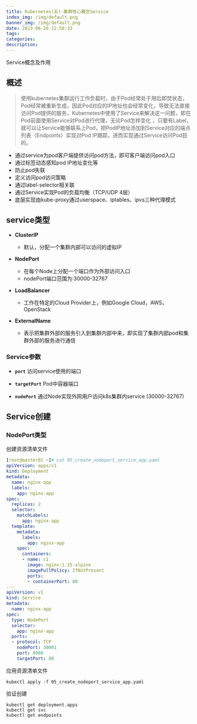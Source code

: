 ```yaml
---
title: Kubernetes(五)-集群核心概念Service
index_img: /img/default.png
banner_img: /img/default.png
date: 2023-06-26 22:50:33
tags:
categories:
description:
---
```


Service概念及作用

<!-- more -->

## 概述

> 使用kubernetes集群运行工作负载时，由于Pod经常处于用后即焚状态，Pod经常被重新生成，因此Pod对应的IP地址也会经常变化，导致无法直接访问Pod提供的服务，Kubernetes中使用了Service来解决这一问题，即在Pod前面使用Service对Pod进行代理，无论Pod怎样变化 ，只要有Label，就可以让Service能够联系上Pod，把PodIP地址添加到Service对应的端点列表（Endpoints）实现对Pod IP跟踪，进而实现通过Service访问Pod目的。

- 通过service为pod客户端提供访问pod方法，即可客户端访问pod入口
- 通过标签动态感知pod IP地址变化等
- 防止pod失联
- 定义访问pod访问策略
- 通过label-selector相关联
- 通过Service实现Pod的负载均衡（TCP/UDP 4层）
- 底层实现由kube-proxy通过userspace、iptables、ipvs三种代理模式

## service类型

- **ClusterIP**
  - 默认，分配一个集群内部可以访问的虚拟IP

- **NodePort**
  - 在每个Node上分配一个端口作为外部访问入口
  - nodePort端口范围为:30000-32767

- **LoadBalancer**
  - 工作在特定的Cloud Provider上，例如Google Cloud，AWS，OpenStack

- **ExternalName**
  - 表示把集群外部的服务引入到集群内部中来，即实现了集群内部pod和集群外部的服务进行通信

### Service参数

- **`port`**             访问service使用的端口

- **`targetPort`**  Pod中容器端口

- **`nodePort`**   通过Node实现外网用户访问k8s集群内service (30000-32767)

## Service创建

### NodePort类型

创建资源清单文件

```yaml
[root@master01 ~]# cat 05_create_nodeport_service_app.yaml
apiVersion: apps/v1
kind: Deployment
metadata:
  name: nginx-app
  labels:
    app: nginx-app
spec:
  replicas: 2
  selector:
    matchLabels:
      app: nginx-app
  template:
    metadata:
      labels:
        app: nginx-app
    spec:
      containers:
      - name: c1
        image: nginx:1.15-alpine
        imagePullPolicy: IfNotPresent
        ports:
        - containerPort: 80
---
apiVersion: v1
kind: Service
metadata:
  name: nginx-app
spec:
  type: NodePort
  selector:
    app: nginx-app
  ports:
  - protocol: TCP
    nodePort: 30001
    port: 8060
    targetPort: 80
```

应用资源清单文件

```shell
kubectl apply -f 05_create_nodeport_service_app.yaml
```

验证创建

```shell
kubectl get deployment.apps
kubectl get svc
kubectl get endpoints
```
